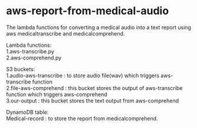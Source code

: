 # aws-report-from-medical-audio
The lambda functions for converting a medical audio into a text report using aws medicaltranscribe and medicalcomprehend.</br>

Lambda functions:</br>
   1.aws-transcribe.py</br>
   2.aws-comprehend.py</br>
   
S3 buckets:</br>
   1.audio-aws-transcribe : to store audio file(wav) which triggers aws-transcribe function</br> 
   2.file-aws-comprehend  : this bucket stores the output of aws-transcribe function which triggers aws-comprehend</br>
   3.our-output           : this bucket stores the text output from aws-comprehend</br>
   
 DynamoDB table:</br>
   Medical-record : to store the report from medicalcomprehend.
   
   
 
